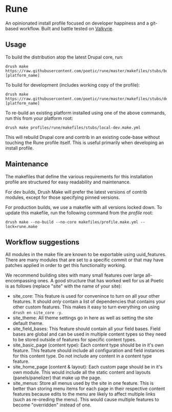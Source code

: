 # Rune
An opinionated install profile focused on developer happiness and a
git-based workflow. Built and battle tested on [Valkyrie](https://github.com/GetValkyrie/valkyrie).

## Usage
To build the distribution atop the latest Drupal core, run:
    
    drush make https://raw.githubusercontent.com/poetic/rune/master/makefiles/stubs/build.make.yml [platform_name]

To build for development (includes working copy of the profile):

    drush make https://raw.githubusercontent.com/poetic/rune/master/makefiles/stubs/dev.make.yml [platform_name]

To re-build an existing platform installed using one of the above commands, run this from your platform root:

    drush make profiles/rune/makefiles/stubs/local-dev.make.yml

This will rebuild Drupal core and contrib in an existing code-base without
touching the Rune profile itself. This is useful primarily when developing an
install profile.

## Maintenance
The makefiles that define the various requirements for this installation
profile are structured for easy readability and maintenance.

For dev builds, Drush Make will prefer the latest versions of contrib modules,
except for those specifying pinned versions.

For production builds, we use a makefile with all versions locked down. To
update this makefile, run the following command from the *profile* root:

    drush make --no-build --no-core makefiles/profile.make.yml --lock=rune.make

## Workflow suggestions
All modules in the make file are known to be exportable using uuid_features.
There are many modules that are set to a specific commit or that may have
patches applied in order to get this functionality working.

We recommend building sites with many small features over large
all-encompassing ones. A good structure that has worked well for us at Poetic
is as follows (replace "site" with the name of your site):

* site_core: This feature is used for convenince to turn on all your other
  features. It should *only* contain a list of dependencies that contains your
  other custom features. This makes it easy to turn everything on using ``drush
  en site_core -y``.
* site_theme: All theme settings go in here as well as setting the site default
  theme.
* site_field_bases: This feature should contain all your field bases. Field
  bases are global and can be used in multiple content types so they need to be
  stored outside of features for specific content types.
* site_basic_page (content type): Each content type should be in it's own
  feature. This feature should include all configuration and field instances
  for this content type. Do not include any content in a content type feature.
* site_home_page (content & layout): Each custom page should be in it's own
  module. This would include all the static content and layouts
  (panels/panelizer) that make up the page.
* site_menus: Store all menus used by the site in one feature. This is better
  than storing menu items for each page in their respective content features
  because edits to the menu are likely to affect multiple links (such as
  re-oreding the menu). This would cause multiple features to become
  "overridden" instead of one.
